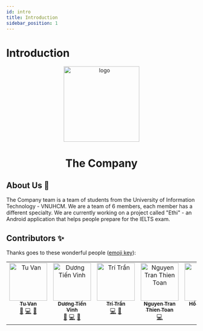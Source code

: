```yaml
---
id: intro
title: Introduction
sidebar_position: 1
---
```


# Introduction

<div align="center">

  <img src="https://avatars.githubusercontent.com/u/112080943?s=400&u=a6fd3da164032bbbba04dfee2c54172a3c55fa00&v=4" alt="logo" width="200" height="auto" />
  <h1>The Company</h1>

</div>

## About Us 📖

The Company team is a team of students from the University of Information
Technology - VNUHCM. We are a team of 6 members, each member has a different
specialty. We are currently working on a project called "Ethi" - an Android
application that helps people prepare for the IELTS exam.

## Contributors ✨

Thanks goes to these wonderful people
([emoji key](https://allcontributors.org/docs/en/emoji-key)):

<!-- ALL-CONTRIBUTORS-LIST:START - Do not remove or modify this section -->
<!-- prettier-ignore-start -->
<!-- markdownlint-disable -->
<table>
  <tbody>
    <tr>
      <td align="center" valign="top" width="14.28%"><a href="https://www.instagram.com/tuvan_16/"><img src="https://avatars.githubusercontent.com/u/70436051?v=4?s=100" width="100px;" alt="Tu Van"/><br /><sub><b>Tu Van</b></sub></a><br /><a href="#projectManagement-lntvan166" title="Project Management">📆</a> <a href="https://github.com/the-company-tcus/backend/commits?author=lntvan166" title="Code">💻</a> <a href="https://github.com/the-company-tcus/backend/pulls?q=is%3Apr+reviewed-by%3Alntvan166" title="Reviewed Pull Requests">👀</a></td>
      <td align="center" valign="top" width="14.28%"><a href="https://github.com/DuckyMomo20012"><img src="https://avatars.githubusercontent.com/u/64480713?v=4?s=100" width="100px;" alt="Dương Tiến Vinh"/><br /><sub><b>Dương Tiến Vinh</b></sub></a><br /><a href="https://github.com/the-company-tcus/docs/commits?author=DuckyMomo20012" title="Documentation">📖</a> <a href="https://github.com/the-company-tcus/docs/commits?author=DuckyMomo20012" title="Code">💻</a> <a href="#design-DuckyMomo20012" title="Design">🎨</a></td>
      <td align="center" valign="top" width="14.28%"><a href="https://github.com/tristran2k1"><img src="https://avatars.githubusercontent.com/u/60394372?v=4?s=100" width="100px;" alt="Trí Trần"/><br /><sub><b>Trí Trần</b></sub></a><br /><a href="https://github.com/the-company-tcus/backend/commits?author=tristran2k1" title="Code">💻</a> <a href="#design-tristran2k1" title="Design">🎨</a></td>
      <td align="center" valign="top" width="14.28%"><a href="https://github.com/thientoan0101"><img src="https://avatars.githubusercontent.com/u/66426299?v=4?s=100" width="100px;" alt="Nguyen Tran Thien Toan"/><br /><sub><b>Nguyen Tran Thien Toan</b></sub></a><br /><a href="https://github.com/the-company-tcus/frontend/commits?author=thientoan0101" title="Code">💻</a></td>
      <td align="center" valign="top" width="14.28%"><a href="https://github.com/Catelt"><img src="https://avatars.githubusercontent.com/u/54297602?v=4?s=100" width="100px;" alt="Hồ Văn Duy"/><br /><sub><b>Hồ Văn Duy</b></sub></a><br /><a href="https://github.com/the-company-tcus/frontend/commits?author=Catelt" title="Code">💻</a> <a href="https://github.com/the-company-tcus/frontend/pulls?q=is%3Apr+reviewed-by%3ACatelt" title="Reviewed Pull Requests">👀</a></td>
      <td align="center" valign="top" width="14.28%"><a href="https://github.com/chopcolate"><img src="https://avatars.githubusercontent.com/u/64058709?v=4?s=100" width="100px;" alt="Trần Nguyên Trung"/><br /><sub><b>Trần Nguyên Trung</b></sub></a><br /><a href="https://github.com/the-company-tcus/backend/commits?author=chopcolate" title="Code">💻</a></td>
    </tr>
  </tbody>
</table>

<!-- markdownlint-restore -->
<!-- prettier-ignore-end -->

<!-- ALL-CONTRIBUTORS-LIST:END -->
